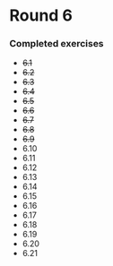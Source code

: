 # Round 6

### Completed exercises


* ~~6.1~~
* ~~6.2~~
* ~~6.3~~
* ~~6.4~~
* ~~6.5~~
* ~~6.6~~
* ~~6.7~~
* ~~6.8~~
* ~~6.9~~
* 6.10
* 6.11
* 6.12
* 6.13
* 6.14
* 6.15
* 6.16
* 6.17
* 6.18
* 6.19
* 6.20
* 6.21
